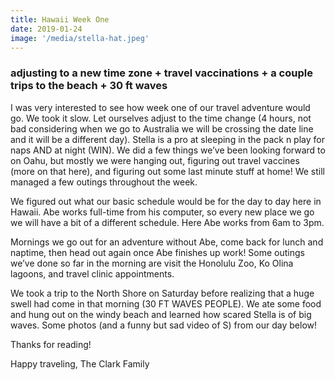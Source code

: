```yaml
---
title: Hawaii Week One
date: 2019-01-24
image: '/media/stella-hat.jpeg'
---
```


### adjusting to a new time zone + travel vaccinations + a couple trips to the beach + 30 ft waves

I was very interested to see how week one of our travel adventure would go. We took it slow. Let ourselves adjust to the time change (4 hours, not bad considering when we go to Australia we will be crossing the date line and it will be a different day). Stella is a pro at sleeping in the pack n play for naps AND at night (WIN). We did a few things we’ve been looking forward to on Oahu, but mostly we were hanging out, figuring out travel vaccines (more on that here), and figuring out some last minute stuff at home! We still managed a few outings throughout the week. 

We figured out what our basic schedule would be for the day to day here in Hawaii. Abe works full-time from his computer, so every new place we go we will have a bit of a different schedule. Here Abe works from 6am to 3pm.
 
Mornings we go out for an adventure without Abe, come back for lunch and naptime, then head out again once Abe finishes up work! Some outings we’ve done so far in the morning are visit the Honolulu Zoo, Ko Olina lagoons, and travel clinic appointments. 

We took a trip to the North Shore on Saturday before realizing that a huge swell had come in that morning (30 FT WAVES PEOPLE). We ate some food and hung out on the windy beach and learned how scared Stella is of big waves. Some photos (and a funny but sad video of S) from our day below! 

Thanks for reading!

Happy traveling,
The Clark Family

